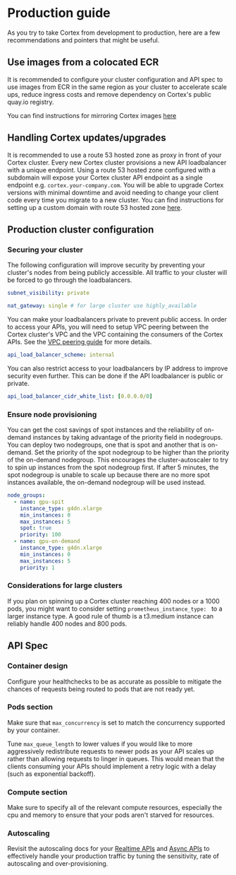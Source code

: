 # Production guide

As you try to take Cortex from development to production, here are a few recommendations and pointers that might be useful.

## Use images from a colocated ECR

It is recommended to configure your cluster configuration and API spec to use images from ECR in the same region as your cluster to accelerate scale ups, reduce ingress costs and remove dependency on Cortex's public quay.io registry.

You can find instructions for mirroring Cortex images [here](./self-hosted-images.md)

## Handling Cortex updates/upgrades

It is recommended to use a route 53 hosted zone as proxy in front of your Cortex cluster. Every new Cortex cluster provisions a new API loadbalancer with a unique endpoint. Using a route 53 hosted zone configured with a subdomain will expose your Cortex cluster API endpoint as a single endpoint e.g. `cortex.your-company.com`. You will be able to upgrade Cortex versions with minimal downtime and avoid needing to change your client code every time you migrate to a new cluster. You can find instructions for setting up a custom domain with route 53 hosted zone [here](./custom-domain.md).

## Production cluster configuration

### Securing your cluster

The following configuration will improve security by preventing your cluster's nodes from being publicly accessible. All traffic to your cluster will be forced to go through the loadbalancers.

```yaml
subnet_visibility: private

nat_gateway: single # for large cluster use highly_available
```

You can make your loadbalancers private to prevent public access. In order to access your APIs, you will need to setup VPC peering between the Cortex cluster's VPC and the VPC containing the consumers of the Cortex APIs. See the [VPC peering guide](./vpc-peering.md) for more details.

```yaml
api_load_balancer_scheme: internal
```

You can also restrict access to your loadbalancers by IP address to improve security even further. This can be done if the API loadbalancer is public or private.

```yaml
api_load_balancer_cidr_white_list: [0.0.0.0/0]
```

### Ensure node provisioning

You can get the cost savings of spot instances and the reliability of on-demand instances by taking advantage of the priority field in nodegroups. You can deploy two nodegroups, one that is spot and another that is on-demand. Set the priority of the spot nodegroup to be higher than the priority of the on-demand nodegroup. This encourages the cluster-autoscaler to try to spin up instances from the spot nodegroup first. If after 5 minutes, the spot nodegroup is unable to scale up because there are no more spot instances available, the on-demand nodegroup  will be used instead.

```yaml
node_groups:
  - name: gpu-spit
    instance_type: g4dn.xlarge
    min_instances: 0
    max_instances: 5
    spot: true
    priority: 100
  - name: gpu-on-demand
    instance_type: g4dn.xlarge
    min_instances: 0
    max_instances: 5
    priority: 1
```

### Considerations for large clusters

If you plan on spinning up a Cortex cluster reaching 400 nodes or a 1000 pods, you might want to consider setting `prometheus_instance_type: ` to a larger instance type. A good rule of thumb is a t3.medium instance can reliably handle 400 nodes and 800 pods.

## API Spec

### Container design

Configure your healthchecks to be as accurate as possible to mitigate the chances of requests being routed to pods that are not ready yet.

### Pods section

Make sure that `max_concurrency` is set to match the concurrency supported by your container.

Tune `max_queue_length` to lower values if you would like to more aggressively redistribute requests to newer pods as your API scales up rather than allowing requests to linger in queues. This would mean that the clients consuming your APIs should implement a retry logic with a delay (such as exponential backoff).

### Compute section

Make sure to specify all of the relevant compute resources, especially the cpu and memory to ensure that your pods aren't starved for resources.

### Autoscaling

Revisit the autoscaling docs for your [Realtime APIs](../workloads/realtime/autoscaling.md) and [Async APIs](../workloads/async/autoscaling.md) to effectively handle your production traffic by tuning the sensitivity, rate of autoscaling and over-provisioning.
